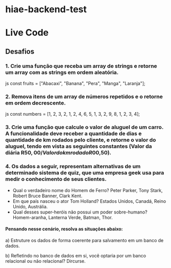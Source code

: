 # hiae-backend-test

# Live Code

## Desafios

### 1. Crie uma função que receba um array de strings e retorne um array com as strings em ordem aleatória.

js
const fruits = ["Abacaxi", "Banana", "Pera", "Manga", "Laranja"];

### 2. Remova itens de um array de números repetidos e o retorne em ordem decrescente.

js
const numbers = [1, 2, 3, 2, 1, 2, 4, 6, 5, 1, 3, 2, 9, 8, 1, 2, 3, 4];


### 3. Crie uma função que calcule o valor de aluguel de um carro. A funcionalidade deve receber a quantidade de dias e quantidade de km rodados pelo cliente, e retorne o valor do aluguel, tendo em vista as seguintes constantes (Valor da diária R$50,00 / Valor do km rodado R$00,50).

 
### 4. Os dados a seguir, representam alternativas de um determinado sistema de quiz, que uma empresa geek usa para medir o conhecimento de seus clientes.
 
- Qual o verdadeiro nome do Homem de Ferro? Peter Parker, Tony Stark, Robert Bruce Banner, Clark Kent.
- Em que país nasceu o ator Tom Holland? Estados Unidos, Canadá, Reino Unido, Austrália.
- Qual desses super-heróis não possui um poder sobre-humano? Homem-aranha, Lanterna Verde, Batman, Thor.

#### Pensando nesse cenário, resolva as situações abaixo:
a) Estruture os dados de forma coerente para salvamento em um banco de dados.

b) Refletindo no banco de dados em si, você optaria por um banco relacional ou não relacional? Dircurse.

